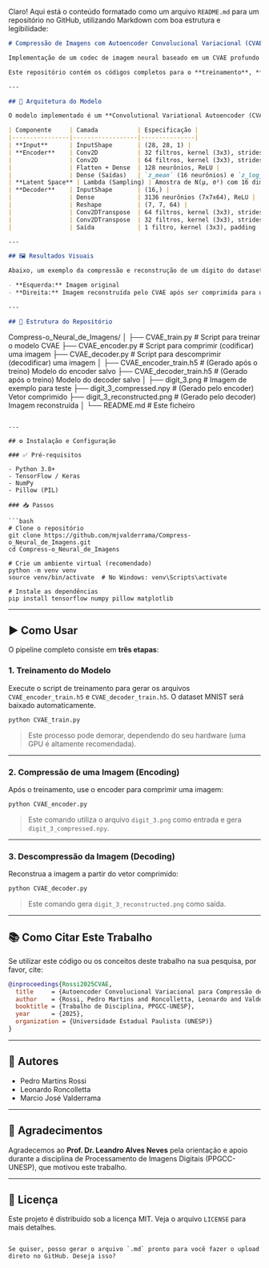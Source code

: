 Claro! Aqui está o conteúdo formatado como um arquivo `README.md` para um repositório no GitHub, utilizando Markdown com boa estrutura e legibilidade:

```markdown
# Compressão de Imagens com Autoencoder Convolucional Variacional (CVAE)

Implementação de um codec de imagem neural baseado em um CVAE profundo para compressão com perdas, desenvolvido como parte de um projeto para a disciplina de **Processamento de Imagens Digitais** do Programa de Pós-Graduação em Ciência da Computação (PPGCC) da UNESP.

Este repositório contém os códigos completos para o **treinamento**, **compressão (encoding)** e **descompressão (decoding)** de imagens utilizando um modelo CVAE treinado no dataset MNIST. O trabalho completo, incluindo a análise teórica e dos resultados, está documentado no artigo acadêmico associado.

---

## 🧠 Arquitetura do Modelo

O modelo implementado é um **Convolutional Variational Autoencoder (CVAE)**. A arquitetura combina a eficiência de camadas convolucionais para processamento de dados espaciais com a estrutura probabilística de um VAE para aprender uma representação latente regularizada e compacta.

| Componente     | Camada           | Especificação |
|----------------|------------------|---------------|
| **Input**      | InputShape       | (28, 28, 1) |
| **Encoder**    | Conv2D           | 32 filtros, kernel (3x3), strides (2x2), padding 'same', ReLU |
|                | Conv2D           | 64 filtros, kernel (3x3), strides (2x2), padding 'same', ReLU |
|                | Flatten + Dense  | 128 neurônios, ReLU |
|                | Dense (Saídas)   | `z_mean` (16 neurônios) e `z_log_var` (16 neurônios) |
| **Latent Space** | Lambda (Sampling) | Amostra de N(µ, σ²) com 16 dimensões (Reparameterization Trick) |
| **Decoder**    | InputShape       | (16,) |
|                | Dense            | 3136 neurônios (7x7x64), ReLU |
|                | Reshape          | (7, 7, 64) |
|                | Conv2DTranspose  | 64 filtros, kernel (3x3), strides (2x2), padding 'same', ReLU |
|                | Conv2DTranspose  | 32 filtros, kernel (3x3), strides (2x2), padding 'same', ReLU |
|                | Saída            | 1 filtro, kernel (3x3), padding 'same', Sigmoid |

---

## 🖼️ Resultados Visuais

Abaixo, um exemplo da compressão e reconstrução de um dígito do dataset MNIST:

- **Esquerda:** Imagem original  
- **Direita:** Imagem reconstruída pelo CVAE após ser comprimida para um vetor de apenas 16 dimensões.

---

## 📁 Estrutura do Repositório

```

Compress-o\_Neural\_de\_Imagens/
│
├── CVAE\_train.py              # Script para treinar o modelo CVAE
├── CVAE\_encoder.py            # Script para comprimir (codificar) uma imagem
├── CVAE\_decoder.py            # Script para descomprimir (decodificar) uma imagem
│
├── CVAE\_encoder\_train.h5      # (Gerado após o treino) Modelo do encoder salvo
├── CVAE\_decoder\_train.h5      # (Gerado após o treino) Modelo do decoder salvo
│
├── digit\_3.png                # Imagem de exemplo para teste
├── digit\_3\_compressed.npy     # (Gerado pelo encoder) Vetor comprimido
├── digit\_3\_reconstructed.png  # (Gerado pelo decoder) Imagem reconstruída
│
└── README.md                  # Este ficheiro

````

---

## ⚙️ Instalação e Configuração

### ✅ Pré-requisitos

- Python 3.8+
- TensorFlow / Keras
- NumPy
- Pillow (PIL)

### 📥 Passos

```bash
# Clone o repositório
git clone https://github.com/mjvalderrama/Compress-o_Neural_de_Imagens.git
cd Compress-o_Neural_de_Imagens

# Crie um ambiente virtual (recomendado)
python -m venv venv
source venv/bin/activate  # No Windows: venv\Scripts\activate

# Instale as dependências
pip install tensorflow numpy pillow matplotlib
````

---

## ▶️ Como Usar

O pipeline completo consiste em **três etapas**:

### 1. Treinamento do Modelo

Execute o script de treinamento para gerar os arquivos `CVAE_encoder_train.h5` e `CVAE_decoder_train.h5`. O dataset MNIST será baixado automaticamente.

```bash
python CVAE_train.py
```

> Este processo pode demorar, dependendo do seu hardware (uma GPU é altamente recomendada).

---

### 2. Compressão de uma Imagem (Encoding)

Após o treinamento, use o encoder para comprimir uma imagem:

```bash
python CVAE_encoder.py
```

> Este comando utiliza o arquivo `digit_3.png` como entrada e gera `digit_3_compressed.npy`.

---

### 3. Descompressão da Imagem (Decoding)

Reconstrua a imagem a partir do vetor comprimido:

```bash
python CVAE_decoder.py
```

> Este comando gera `digit_3_reconstructed.png` como saída.

---

## 📚 Como Citar Este Trabalho

Se utilizar este código ou os conceitos deste trabalho na sua pesquisa, por favor, cite:

```bibtex
@inproceedings{Rossi2025CVAE,
  title     = {Autoencoder Convolucional Variacional para Compressão de Imagens: Arquitetura e Análise},
  author    = {Rossi, Pedro Martins and Roncolletta, Leonardo and Valderrama, Marcio Jos{\'e}},
  booktitle = {Trabalho de Disciplina, PPGCC-UNESP},
  year      = {2025},
  organization = {Universidade Estadual Paulista (UNESP)}
}
```

---

## 👥 Autores

* Pedro Martins Rossi
* Leonardo Roncolletta
* Marcio José Valderrama

---

## 🙏 Agradecimentos

Agradecemos ao **Prof. Dr. Leandro Alves Neves** pela orientação e apoio durante a disciplina de Processamento de Imagens Digitais (PPGCC-UNESP), que motivou este trabalho.

---

## 📄 Licença

Este projeto é distribuído sob a licença MIT. Veja o arquivo `LICENSE` para mais detalhes.

```

Se quiser, posso gerar o arquivo `.md` pronto para você fazer o upload direto no GitHub. Deseja isso?
```
